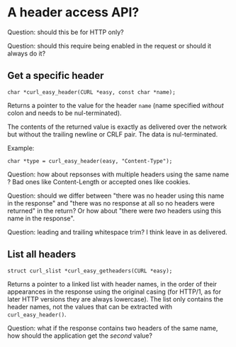 # A header access API?

Question: should this be for HTTP only?

Question: should this require being enabled in the request or should it always
do it?

## Get a specific header

    char *curl_easy_header(CURL *easy, const char *name);

Returns a pointer to the value for the header `name` (name specified *without*
colon and needs to be nul-terminated).

The contents of the returned value is exactly as delivered over the network
but without the trailing newline or CRLF pair. The data is nul-terminated.

Example:

    char *type = curl_easy_header(easy, "Content-Type");

Question: how about repsonses with multiple headers using the same name ? Bad
ones like Content-Length or accepted ones like cookies.

Question: should we differ between "there was no header using this name in the
response" and "there was no response at all so no headers were returned" in
the return? Or how about "there were *two* headers using this name in the
response".

Question: leading and trailing whitespace trim? I think leave in as delivered.

## List all headers

    struct curl_slist *curl_easy_getheaders(CURL *easy);

Returns a pointer to a linked list with header names, in the order of their
appearances in the response using the original casing (for HTTP/1, as for
later HTTP versions they are always lowercase). The list only contains the
header names, not the values that can be extracted with `curl_easy_header()`.

Question: what if the response contains two headers of the same name, how
should the application get the *second* value?
